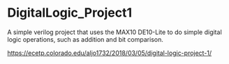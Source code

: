 # DigitalLogic_Project1
A simple verilog project that uses the MAX10 DE10-Lite to do simple digital logic operations, such as addition and bit comparison.

https://ecetp.colorado.edu/aljo1732/2018/03/05/digital-logic-project-1/
